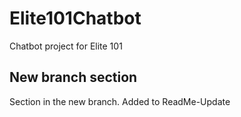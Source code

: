 # Elite101Chatbot
Chatbot project for Elite 101

## New branch section
Section in the new branch.
Added to ReadMe-Update